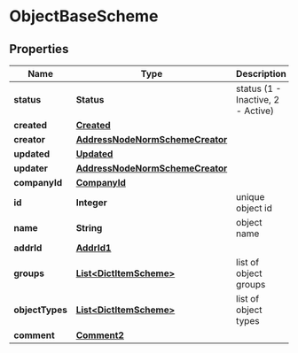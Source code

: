 

# ObjectBaseScheme


## Properties

| Name | Type | Description | Notes |
|------------ | ------------- | ------------- | -------------|
|**status** | **Status** | status (1 - Inactive, 2 - Active) |  |
|**created** | [**Created**](Created.md) |  |  |
|**creator** | [**AddressNodeNormSchemeCreator**](AddressNodeNormSchemeCreator.md) |  |  |
|**updated** | [**Updated**](Updated.md) |  |  |
|**updater** | [**AddressNodeNormSchemeCreator**](AddressNodeNormSchemeCreator.md) |  |  |
|**companyId** | [**CompanyId**](CompanyId.md) |  |  |
|**id** | **Integer** | unique object id |  |
|**name** | **String** | object name |  |
|**addrId** | [**AddrId1**](AddrId1.md) |  |  |
|**groups** | [**List&lt;DictItemScheme&gt;**](DictItemScheme.md) | list of object groups |  |
|**objectTypes** | [**List&lt;DictItemScheme&gt;**](DictItemScheme.md) | list of object types |  |
|**comment** | [**Comment2**](Comment2.md) |  |  |



